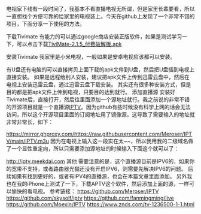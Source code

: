 电视家下线有一段时间了，我基本不看直播电视无所谓，但是家里长辈要看，所以一直想找个方便可靠的给家里的电视装上。今天在github上发现了一个非常不错的项目，下面分享一下使用的方法。

下载Tivimate
有能力的可以通过google商店安装正版软件，如果是测试学习一下，可以点击下载[TiviMate-2.1.5_付费破解版.apk](https://github.com/skysolf/iptv/blob/main/TiviMate%20%202.1.5%20-%20Premium%E4%BB%98%E8%B4%B9%E7%A0%B4%E8%A7%A3%E7%89%88.apk)

安装Tivimate
我家里是小米电视，一般如果是安卓电视应该都可以安装。

有U盘还有电脑的可以直接拷贝上面下载的apk文件到U盘，然后把U盘插到电视上直接安装。
如果是远程给别人安装，建议把apk文件上传到迅雷云盘中，然后在电视上安装迅雷云盘，通过迅雷云盘下载安装。
其实还有很多种安装方式，但是目的都是把apk文件上传到电视，只要目的达到就行。
添加直播源
安装好Tivimate后，直接打开，然后往里面添加一个源地址就行。我之前说的非常不错的开源项目就是一个直播源[IPTV](https://github.com/Meroser/IPTV)。因为github有些时候没有科学上网的话会无法访问，所以这个开源项目里面的订阅地址用了镜像源，这导致了需要输入的地址就非常非常长，如下：

https://mirror.ghproxy.com/https://raw.githubusercontent.com/Meroser/IPTV/main/IPTV.m3u
因为在电视上输入这一段实在太~~，所以我用我的二级域名做了一个显性重定向，所以只需要添加源地址的时候输入下面这个就可以了：

http://iptv.meekdai.com
其他
需要注意的是，这个直播源目前是IPV6的，如果你的宽带不支持，或者路由器光猫还没有开启IPV6，则需要先解决IPV6的问题。
后续如果有找到更好的，或者有IPV4的直播源，也会在本篇文章里面添加。
另外我也在我的iPhone上测试了一下，下载APTV这个软件，然后添加上面的源，一样可以愉快的看电视。
参考链接：
https://github.com/Meroser/IPTV
https://github.com/skysolf/iptv
https://github.com/fanmingming/live
https://github.com/Moexin/IPTV
https://www.znds.com/tv-1236500-1-1.html